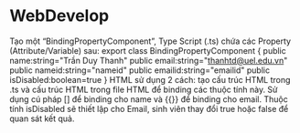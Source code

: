 # WebDevelop
Tạo một “BindingPropertyComponent”, Type Script (.ts) chứa các Property
(Attribute/Variable) sau:
export class BindingPropertyComponent {
public name:string="Trần Duy Thanh"
public email:string="thanhtd@uel.edu.vn"
public nameid:string="nameid"
public emailid:string="emailid"
public isDisabled:boolean=true
}
HTML sử dụng 2 cách: tạo cấu trúc HTML trong .ts và cấu trúc HTML trong file
HTML để binding các thuộc tính này. Sử dụng cú pháp [] để binding cho name
và {{}} để binding cho email. Thuộc tính isDisabled sẽ thiết lập cho Email, sinh
viên thay đổi true hoặc false để quan sát kết quả.
